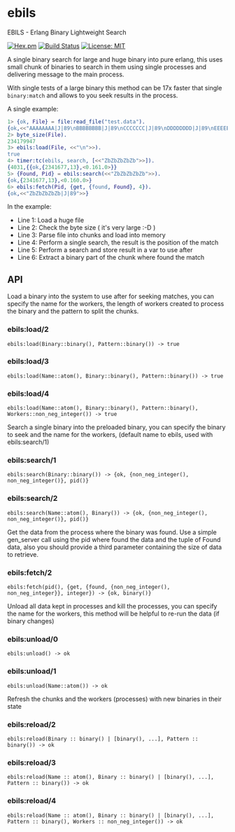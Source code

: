 # ebils
EBILS - Erlang Binary Lightweight Search

[![Hex.pm](https://img.shields.io/hexpm/v/ebils.svg)](https://hex.pm/packages/ebils)
[![Build Status](https://travis-ci.org/zgbjgg/ebils.svg?branch=master)](https://travis-ci.org/zgbjgg/ebils)
[![License: MIT](https://img.shields.io/github/license/zgbjgg/ebils.svg)](https://raw.githubusercontent.com/zgbjgg/ebils/master/LICENSE)

A single binary search for large and huge binary into pure erlang, this uses small chunk of binaries to search in them using single processes and delivering message to the main process.

With single tests of a large binary this method can be 17x faster that single `binary:match` and allows to you seek results in the process.

A single example:

```erlang
1> {ok, File} = file:read_file("test.data").
{ok,<<"AAAAAAAA|J|89\nBBBBBBBB|J|89\nCCCCCCC|J|89\nDDDDDDDD|J|89\nEEEEEEE|J|89\nFFFFFFFF|J|89\n"...>>}
2> byte_size(File).
234179947
3> ebils:load(File, <<"\n">>).
true
4> timer:tc(ebils, search, [<<"ZbZbZbZbZb">>]).
{4031,{{ok,{2341677,13},<0.161.0>}}
5> {Found, Pid} = ebils:search(<<"ZbZbZbZbZb">>).
{ok,{2341677,13},<0.160.0>}
6> ebils:fetch(Pid, {get, {found, Found}, 4}).
{ok,<<"ZbZbZbZbZb|J|89">>}
```
In the example:

* Line 1: Load a huge file
* Line 2: Check the byte size ( it's very large :-D )
* Line 3: Parse file into chunks and load into memory
* Line 4: Perform a single search, the result is the position of the match
* Line 5: Perform a search and store result in a var to use after
* Line 6: Extract a binary part of the chunk where found the match

## API

Load a binary into the system to use after for seeking matches, you can specify the name for the workers,
the length of workers created to process the binary and the pattern to split the chunks.

### ebils:load/2 ###

`ebils:load(Binary::binary(), Pattern::binary()) -> true`

### ebils:load/3 ###

`ebils:load(Name::atom(), Binary::binary(), Pattern::binary()) -> true`

### ebils:load/4 ###

`ebils:load(Name::atom(), Binary::binary(), Pattern::binary(), Workers::non_neg_integer()) -> true`

Search a single binary into the preloaded binary, you can specify the binary to seek and the name for the workers,
(default name to ebils, used with ebils:search/1)

### ebils:search/1 ###

`ebils:search(Binary::binary()) -> {ok, {non_neg_integer(), non_neg_integer()}, pid()}`

### ebils:search/2 ###

`ebils:search(Name::atom(), Binary()) -> {ok, {non_neg_integer(), non_neg_integer()}, pid()}`

Get the data from the process where the binary was found. Use a simple gen_server call using the pid where found 
the data and the tuple of Found data, also you should provide a third parameter containing the size of data to retrieve.

### ebils:fetch/2 ###

`ebils:fetch(pid(), {get, {found, {non_neg_integer(), non_neg_integer}}, integer}) -> {ok, binary()}`

Unload all data kept in processes and kill the processes, you can specify the name for the workers, this method will be helpful
to re-run the data (if binary changes)

### ebils:unload/0 ###

`ebils:unload() -> ok`

### ebils:unload/1 ###

`ebils:unload(Name::atom()) -> ok`

Refresh the chunks and the workers (processes) with new binaries in their state

### ebils:reload/2 ###

`ebils:reload(Binary :: binary() | [binary(), ...], Pattern :: binary()) -> ok`

### ebils:reload/3 ###

`ebils:reload(Name :: atom(), Binary :: binary() | [binary(), ...], Pattern :: binary()) -> ok`

### ebils:reload/4 ###

`ebils:reload(Name :: atom(), Binary :: binary() | [binary(), ...], Pattern :: binary(), Workers :: non_neg_integer()) -> ok`
